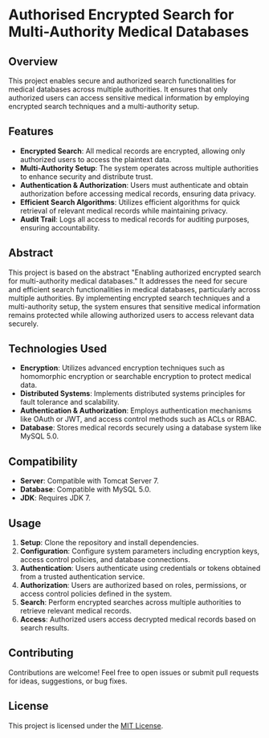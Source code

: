 # Authorised Encrypted Search for Multi-Authority Medical Databases

## Overview
This project enables secure and authorized search functionalities for medical databases across multiple authorities. It ensures that only authorized users can access sensitive medical information by employing encrypted search techniques and a multi-authority setup.

## Features
- **Encrypted Search**: All medical records are encrypted, allowing only authorized users to access the plaintext data.
- **Multi-Authority Setup**: The system operates across multiple authorities to enhance security and distribute trust.
- **Authentication & Authorization**: Users must authenticate and obtain authorization before accessing medical records, ensuring data privacy.
- **Efficient Search Algorithms**: Utilizes efficient algorithms for quick retrieval of relevant medical records while maintaining privacy.
- **Audit Trail**: Logs all access to medical records for auditing purposes, ensuring accountability.

## Abstract
This project is based on the abstract "Enabling authorized encrypted search for multi-authority medical databases." It addresses the need for secure and efficient search functionalities in medical databases, particularly across multiple authorities. By implementing encrypted search techniques and a multi-authority setup, the system ensures that sensitive medical information remains protected while allowing authorized users to access relevant data securely.

## Technologies Used
- **Encryption**: Utilizes advanced encryption techniques such as homomorphic encryption or searchable encryption to protect medical data.
- **Distributed Systems**: Implements distributed systems principles for fault tolerance and scalability.
- **Authentication & Authorization**: Employs authentication mechanisms like OAuth or JWT, and access control methods such as ACLs or RBAC.
- **Database**: Stores medical records securely using a database system like MySQL 5.0.

## Compatibility
- **Server**: Compatible with Tomcat Server 7.
- **Database**: Compatible with MySQL 5.0.
- **JDK**: Requires JDK 7.

## Usage
1. **Setup**: Clone the repository and install dependencies.
2. **Configuration**: Configure system parameters including encryption keys, access control policies, and database connections.
3. **Authentication**: Users authenticate using credentials or tokens obtained from a trusted authentication service.
4. **Authorization**: Users are authorized based on roles, permissions, or access control policies defined in the system.
5. **Search**: Perform encrypted searches across multiple authorities to retrieve relevant medical records.
6. **Access**: Authorized users access decrypted medical records based on search results.

## Contributing
Contributions are welcome! Feel free to open issues or submit pull requests for ideas, suggestions, or bug fixes.

## License
This project is licensed under the [MIT License](LICENSE).
